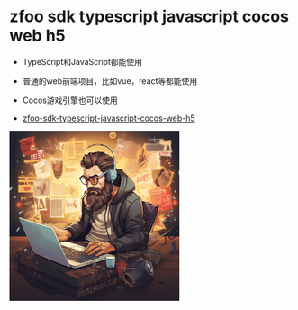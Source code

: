 # zfoo sdk typescript javascript cocos web h5

- TypeScript和JavaScript都能使用
- 普通的web前端项目，比如vue，react等都能使用
- Cocos游戏引擎也可以使用

- [zfoo-sdk-typescript-javascript-cocos-web-h5](https://github.com/zfoo-project/zfoo-sdk-typescript-javascript-cocos-web-h5)

<img src="image/a10.png" width="60%">